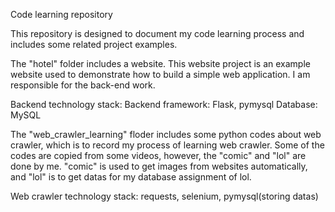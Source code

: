 Code learning repository

This repository is designed to document my code learning process and includes some related project examples.

The "hotel" folder includes a website. This website project is an example website used to demonstrate how to build a simple web application. I am responsible for the back-end work.

Backend technology stack:
Backend framework: Flask, pymysql
Database: MySQL


The "web_crawler_learning" floder includes some python codes about web crawler, which is to record my process of learning web crawler. Some of the codes are copied from some videos, however, the "comic" and "lol" are done by me. "comic" is used to get images from websites automatically, and "lol" is to get datas for my database assignment of lol.

Web crawler technology stack:
requests, selenium, pymysql(storing datas)
